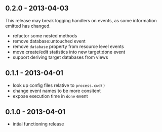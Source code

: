 ## 0.2.0 - 2013-04-03

This release may break logging handlers on events, as some information emitted has changed.

* refactor some nested methods
* remove database:untouched event
* remove `database` property from resource level events
* move create/edit statistics into new target:done event
* support deriving target databases from views

## 0.1.1 - 2013-04-01

* look up config files relative to `process.cwd()`
* change event names to be more consitent
* expose execution time in `done` event

## 0.1.0 - 2013-04-01

* intial functioning release
